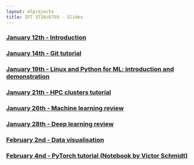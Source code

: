 ```yaml
---
layout: mlprojects
title: IFT 3710/6759 - Slides
---
```


### [January 12th - Introduction](20220112-introduction)

### [January 14th - Git tutorial](20220114-git)

### [January 19th - Linux and Python for ML: introduction and demonstration](20220119-linux-python)

### [January 21th - HPC clusters tutorial](20220121-cluster)

### [January 26th - Machine learning review](20220126-ml)

### [January 28th - Deep learning review](20220128-dl)

### [February 2nd - Data visualisation](20220202-dataviz)

### [February 4nd - PyTorch tutorial (Notebook by Victor Schmidt)](https://github.com/vict0rsch/pytorch-tutorial/blob/main/learn_pytorch.ipynb)
